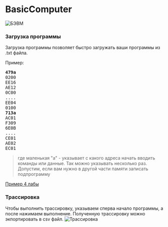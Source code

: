 # BasicComputer
![БЭВМ](https://i.imgur.com/NspoKvE.png)

### Загрузка программы
Загрузка программы позволяет быстро загружать ваши программы из .txt файла.

Пример:
<pre>
<b>479a</b>
0200
EE16
AE12
0C00
....
EE04
0100
<b>713a</b>
AC01
F309
6E0B
....
CE01
AE02
EC01
</pre>

> где маленькая "a" - указывает с какого адреса начать вводить команды или данные. Так можно указывать несколько раз. Допустим, если вам нужно в другой части памяти записать подпрограмму

[Пример 4 лабы](https://github.com/HackMemory/BasicComputer/blob/master/lab4_test.txt)

### Трассировка
Чтобы выполнить трассировку, указываем сперва начало программы, а после нажимаем выполнение. Полученную трассировку можно экпортировать в csv файл.
![Трассировка](https://i.imgur.com/1HrCKcC.png)
